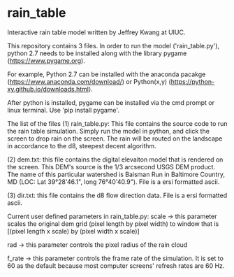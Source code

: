 # rain_table
Interactive rain table model written by Jeffrey Kwang at UIUC.

This repository contains 3 files. In order to run the model ('rain_table.py'), python 2.7 needs to be installed along with the library pygame (https://www.pygame.org).

For example, Python 2.7 can be installed with the anaconda pacakge (https://www.anaconda.com/download/) or Python(x,y) (https://python-xy.github.io/downloads.html). 

After python is installed, pygame can be installed via the cmd prompt or linux terminal. Use 'pip install pygame'.

The list of the files
(1) rain_table.py: This file contains the source code to run the rain table simulation. Simply run the model in python, and click the screen to drop rain on the screen. The rain will be routed on the landscape in accordance to the d8, steepest decent algorithm.

(2) dem.txt: this file contains the digital elevaiton model that is rendered on the screen. This DEM's source is the 1/3 arcsecond USGS DEM product. The name of this particular watershed is Baisman Run in Baltimore Country, MD (LOC: Lat 39°28'46.1", long 76°40'40.9"). File is a ersi formatted ascii.

(3) dir.txt: this file contains the d8 flow direction data. File is a ersi formatted ascii.

Current user defined parameters in rain_table.py:
scale -> this parameter scales the original dem grid (pixel length by pixel width) to window that is [(pixel length x scale) by (pixel width x scale)]

rad -> this parameter controls the pixel radius of the rain cloud

f_rate -> this parameter controls the frame rate of the simulation. It is set to 60 as the default because most computer screens' refresh rates are 60 Hz.
